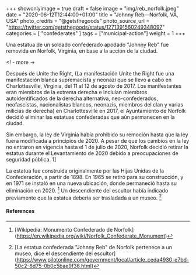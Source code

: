 +++
showonlyimage = true
draft = false
image = "img/reb_norfolk.jpeg"
date = "2020-06-12T12:44:00+01:00"
title = "Johnny Reb—Norfolk, VA, USA"
photo_credits = "@getsthegoods"
photo_source_url = "https://twitter.com/getsthegoods/status/1271391560249348097"
categories = [ "confederates" ]
tags = ["municipal-action"]
weight = 1
+++


Una estatua de un soldado confederado apodado "Johnny Reb" fue removida en Norfolk, Virginia, en base a la acción de la ciudad.

<! - more ->

Después de Unite the Right, (La manifestación Unite the Right fue una manifestación blanca supremacista y neonazi que se llevó a cabo en Charlottesville, Virginia, del 11 al 12 de agosto de 2017. Los manifestantes eran miembros de la extrema derecha e incluían miembros autoidentificados de la derecha alternativa, neo-confederados, neofascistas, nacionalistas blancos, neonazis, miembros del clan y varias milicias de derecha) en Charlottesville en 2017, el Ayuntamiento de Norfolk decidió eliminar las estatuas confederadas que aún permanecen en la ciudad. 

Sin embargo, la ley de Virginia había prohibido su remoción hasta que la ley fuera modificada a principios de 2020. A pesar de que los cambios en la ley no entraron en vigencia hasta el 1 de julio de 2020, Norfolk decidió retirar la estatua durante el Levantamiento de 2020 debido a preocupaciones de seguridad pública. 1]

La estatua fue construida originalmente por las Hijas Unidas de la Confederación, a partir de 1898. En 1965 se retiró para su construcción, y en 1971 se instaló en una nueva ubicación, donde permaneció hasta su eliminación en 2020. [^ 2] Un descendiente del escultor había indicado previamente que la estatua debería ser trasladada a un museo. [^ 3]

#### References

[^ 1]: [Estatua del soldado confederado eliminado del centro de Norfolk] (https://www.richmond.com/news/virginia/statue-of-confederate-soldier-removed-from-downtown-norfolk/article_bd24ac37-8e53- 56b8-ae47-f22407f9b0bf.html)

[^ 2]: [Wikipedia: Monumento Confederado de Norfolk] (https://en.wikipedia.org/wiki/Norfolk_Confederate_Monument)

[^ 3]: [La estatua confederada "Johnny Reb" de Norfolk pertenece a un museo, dice el descendiente del escultor] (https://www.pilotonline.com/government/local/article_ceda4930-e7bd-50c2-8d75-0b0c5bae9f36.html)
